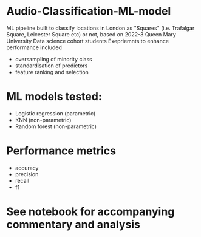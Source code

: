 # Audio-Classification-ML-model
ML pipeline built to classify locations in London as "Squares" (i.e. Trafalgar Square, Leicester Square etc) or not, based on 2022-3 Queen Mary University Data science cohort students
Exepriemnts to enhance performance included 
- oversampling of minority class
- standardisation of predictors
- feature ranking and selection

# ML models tested:
- Logistic regression (parametric)
- KNN (non-parametric)
- Random forest (non-parametric)

# Performance metrics
  - accuracy
  - precision
  - recall
  - f1
# See notebook for accompanying commentary and analysis 
